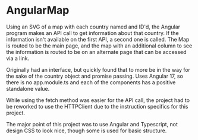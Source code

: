 # AngularMap

Using an SVG of a map with each country named and ID'd, the
Angular program makes an API call to get information about that
country. If the information isn't available on the first API,
a second one is called. The Map is routed to be the main page,
and the map with an additional column to see the information 
is routed to be on an alternate page that can be accessed via
a link.

Originally had an interface, but quickly found that to more be
in the way for the sake of the country object and promise passing.
Uses Angular 17, so there is no app.module.ts and each of the
components has a positive standalone value.

While using the fetch method was easier for the API call, the project
had to be reworked to use the HTTPClient due to the instruction
specifics for this project.

The major point of this project was to use Angular and Typescript,
not design CSS to look nice, though some is used for basic structure.